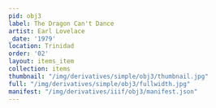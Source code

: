 ```yaml
---
pid: obj3
label: The Dragon Can't Dance
artist: Earl Lovelace
_date: '1979'
location: Trinidad
order: '02'
layout: items_item
collection: items
thumbnail: "/img/derivatives/simple/obj3/thumbnail.jpg"
full: "/img/derivatives/simple/obj3/fullwidth.jpg"
manifest: "/img/derivatives/iiif/obj3/manifest.json"
---
```

